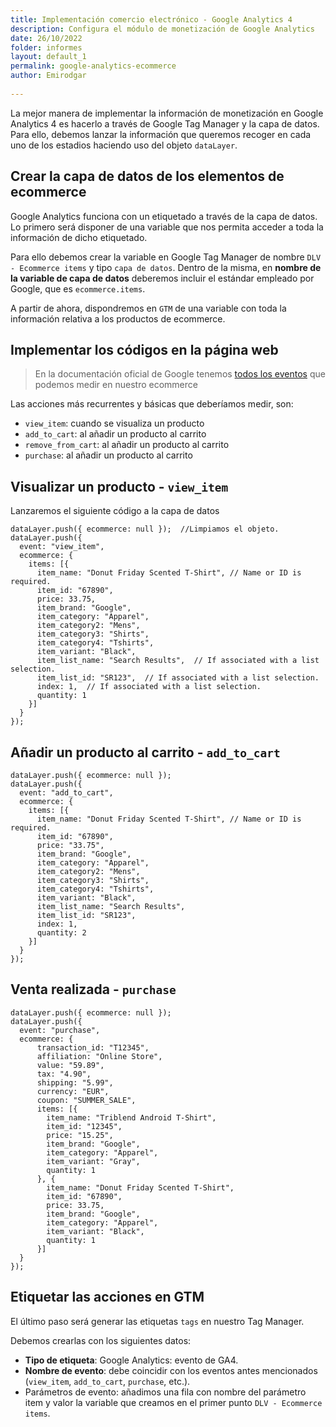 ```yaml
---
title: Implementación comercio electrónico - Google Analytics 4
description: Configura el módulo de monetización de Google Analytics
date: 26/10/2022
folder: informes
layout: default_1
permalink: google-analytics-ecommerce
author: Emirodgar
  
---
```


La mejor manera de implementar la información de monetización en Google Analytics 4 es hacerlo a través de Google Tag Manager y la capa de datos. Para ello, debemos lanzar la información que queremos recoger en cada uno de los estadios haciendo uso del objeto `dataLayer`.



## Crear la capa de datos de los elementos de ecommerce

Google Analytics funciona con un etiquetado a través de la capa de datos. Lo primero será  disponer de una variable que nos permita acceder a toda la información de dicho etiquetado.

Para ello debemos crear la variable en Google Tag Manager de nombre `DLV - Ecommerce items` y tipo `capa de datos`.
Dentro de la misma, en **nombre de la variable de capa de datos** deberemos incluir el estándar empleado por Google, que es `ecommerce.items`.

A partir de ahora, dispondremos en `GTM` de una variable con toda la información relativa a los productos de ecommerce.

## Implementar los códigos en la página web

> En la documentación oficial de Google tenemos [todos los eventos](%5D%28https://developers.google.com/tag-manager/ecommerce-ga4?hl=es%29) que podemos medir en nuestro ecommerce

Las acciones más recurrentes y básicas que deberíamos medir, son:

 - `view_item`: cuando se visualiza un producto
 - `add_to_cart`: al añadir un producto al carrito
 - `remove_from_cart`: al añadir un producto al carrito
 -  `purchase`: al añadir un producto al carrito

## Visualizar un producto - `view_item`

Lanzaremos el siguiente código a la capa de datos

    dataLayer.push({ ecommerce: null });  //Limpiamos el objeto.
    dataLayer.push({
      event: "view_item",
      ecommerce: {
        items: [{
          item_name: "Donut Friday Scented T-Shirt", // Name or ID is required.
          item_id: "67890",
          price: 33.75,
          item_brand: "Google",
          item_category: "Apparel",
          item_category2: "Mens",
          item_category3: "Shirts",
          item_category4: "Tshirts",
          item_variant: "Black",
          item_list_name: "Search Results",  // If associated with a list selection.
          item_list_id: "SR123",  // If associated with a list selection.
          index: 1,  // If associated with a list selection.
          quantity: 1
        }]
      }
    });

## Añadir un producto al carrito - `add_to_cart`


    dataLayer.push({ ecommerce: null });  
    dataLayer.push({
      event: "add_to_cart",
      ecommerce: {
        items: [{
          item_name: "Donut Friday Scented T-Shirt", // Name or ID is required.
          item_id: "67890",
          price: "33.75",
          item_brand: "Google",
          item_category: "Apparel",
          item_category2: "Mens",
          item_category3: "Shirts",
          item_category4: "Tshirts",
          item_variant: "Black",
          item_list_name: "Search Results",
          item_list_id: "SR123",
          index: 1,
          quantity: 2
        }]
      }
    });


## Venta realizada - `purchase`

    dataLayer.push({ ecommerce: null });  
    dataLayer.push({
      event: "purchase",
      ecommerce: {
          transaction_id: "T12345",
          affiliation: "Online Store",
          value: "59.89",
          tax: "4.90",
          shipping: "5.99",
          currency: "EUR",
          coupon: "SUMMER_SALE",
          items: [{
            item_name: "Triblend Android T-Shirt",
            item_id: "12345",
            price: "15.25",
            item_brand: "Google",
            item_category: "Apparel",
            item_variant: "Gray",
            quantity: 1
          }, {
            item_name: "Donut Friday Scented T-Shirt",
            item_id: "67890",
            price: 33.75,
            item_brand: "Google",
            item_category: "Apparel",
            item_variant: "Black",
            quantity: 1
          }]
      }
    });


## Etiquetar las acciones en GTM

El último paso será generar las etiquetas `tags` en nuestro Tag Manager. 

Debemos crearlas con los siguientes datos:

 - **Tipo de etiqueta**: Google Analytics: evento de GA4.
 - **Nombre de evento**: debe coincidir con los eventos antes mencionados (`view_item`, `add_to_cart`, `purchase`, etc.).
 - Parámetros de evento: añadimos una fila con nombre del parámetro item y valor la variable que creamos en el primer punto `DLV - Ecommerce items`.

<!--stackedit_data:
eyJoaXN0b3J5IjpbLTEyNDM0MzEzODAsLTQ1NDk3NTU2MSwtOT
U2NTEzNzkzLC0xMDA5NzUxMDA4LDE2MDEyNTUyNzcsMTMyMTE4
MDYxNCwtNjg2MjkzODgxLC00MDgyNjcxMjRdfQ==
-->